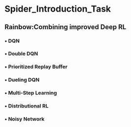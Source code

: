 # Spider_Introduction_Task
## Rainbow:Combining improved Deep RL
### • DQN
### • Double DQN
### • Prioritized Replay Buffer
### • Dueling DQN
### • Multi-Step Learning
### • Distributional RL
### • Noisy Network